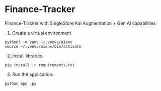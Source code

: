 # Finance-Tracker
Finance-Tracker with SingleStore Kai Augmentation + Gen AI capabilities
1. Create a virtual environment

```shell
python3 -m venv ~/.venvs/aienv
source ~/.venvs/aienv/bin/activate
```

2. Install libraries

```shell
pip install -r requirements.txt
```

3. Run the application:
```shell
python app .py
```